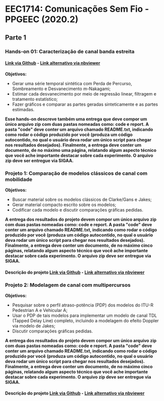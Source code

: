 # EEC1714: Comunicações Sem Fio - PPGEEC (2020.2) 

## Parte 1

### Hands-on 01: Caracterização de canal banda estreita

#### [Link via Github](https://github.com/vicentesousa/EEC1714/blob/master/h01_parte_03.ipynb) - [Link alternativo via nbviewer](http://nbviewer.jupyter.org/github/vicentesousa/EEC1714/blob/master/h01_parte_03.ipynb)

**Objetivos:**
- Gerar uma série temporal sintética com Perda de Percurso, Sombreamento e Desvanecimento m-Nakagami;
- Estimar cada desvanecimento por meio de regressão linear, filtragem e tratamento estatístico;
- Fazer gráficos e comparar as partes geradas sinteticamente e as partes estimadas.

**Esse hands-on descreve também uma entrega que deve compor um único arquivo zip com duas pastas nomeadas como: code e report. A pasta "code" deve conter um arquivo chamado README.txt, indicando como rodar o código produzido por você (produza um código autocontido, no qual o usuário deva rodar um único script para chegar nos resultados desejados). Finalmente, a entrega deve conter um documento, de no máximo uma página, relatando algum aspecto técnico que você ache importante destacar sobre cada experimento. O arquivo zip deve ser entregue via SIGAA.**

### Projeto 1: Comparação de modelos clássicos de canal com mobilidade
**Objetivos:**
- Buscar material sobre os modelos clássicos de Clarke/Gans e Jakes;
- Gerar material compacto escrito sobre os modelos;
- Codificar cada modelo e discutir comparações gráficas pedidas.

**A entrega dos resultados do projeto devem compor um único arquivo zip com duas pastas nomeadas como: code e report. A pasta "code" deve conter um arquivo chamado README.txt, indicando como rodar o código produzido por você (produza um código autocontido, no qual o usuário deva rodar um único script para chegar nos resultados desejados). Finalmente, a entrega deve conter um documento, de no máximo cinco páginas, relatando algum aspecto técnico que você ache importante destacar sobre cada experimento. O arquivo zip deve ser entregue via SIGAA.**


#### Descrição do projeto [Link via Github](https://github.com/vicentesousa/EEC1714/blob/master/projeto_I.ipynb) - [Link alternativo via nbviewer](http://nbviewer.jupyter.org/github/vicentesousa/EEC1714/blob/master/projeto_I.ipynb)


### Projeto 2: Modelagem de canal com multipercursos
**Objetivos:**
- Pesquisar sobre o perfil atraso-potência (PDP) dos modelos do ITU-R Pedestrian A e Vehicular A;
- Usar o PDP de tais modelos para implementar um modelo de canal TDL (Tapped Delay Line) completo, incluindo a modelagem do efeito Doppler via modelo de Jakes;
- Discutir comparações gráficas pedidas.

**A entrega dos resultados do projeto devem compor um único arquivo zip com duas pastas nomeadas como: code e report. A pasta "code" deve conter um arquivo chamado README.txt, indicando como rodar o código produzido por você (produza um código autocontido, no qual o usuário deva rodar um único script para chegar nos resultados desejados). Finalmente, a entrega deve conter um documento, de no máximo cinco páginas, relatando algum aspecto técnico que você ache importante destacar sobre cada experimento. O arquivo zip deve ser entregue via SIGAA.**

#### Descrição do projeto [Link via Github](https://github.com/vicentesousa/EEC1714/blob/master/projeto_II.ipynb) - [Link alternativo via nbviewer](http://nbviewer.jupyter.org/github/vicentesousa/EEC1714/blob/master/projeto_II.ipynb)


<!--
# Parte 2 

**As entregas estão especificadas nos Hands-ons. O entregável deve compor um único arquivo zip com os códigos separados nas seguintes pastas:** 
  - **Entrega_01_3** e **Entrega_02_3**: para as entregas do Hands-on 3 
  - **Entrega_01_4**: para as entregas do Hands-on 4 
  - **Entrega_01_5**: para as entregas do Hands-on 5 

**Cada pasta deve conter um arquivo chamado README.txt, indicando como rodar o código produzido por você (produza um código autocontido, no qual o usuário deva rodar um único script para chegar nos resultados desejados). Finalmente, a entrega deve conter um documento, de no máximo uma página, relatando algum aspecto que você ache importante destacar sobre cada experimento (no máximo uma página por experimento). O relato pode ser técnico (análise de algum resultado) ou administrativo (voltado a comentários sobre a execução do projeto). O arquivo zip deve ser entregue via SIGAA.**


## Hands-on 03: Transição analógico/digital (amostragem, reconstrução ideal, quantização, codificação PCM e multiplexação TDM) 
### [Hands-on](http://nbviewer.jupyter.org/github/vicentesousa/EEC1714/blob/master/h06.ipynb) 
### Objetivos
- Fazer uma breve revisão sobre o processo de digitalização de um sinal contínuo (amostragem, quantização, codificação, reconstrução);
- Fazer uma breve revisão sobre o processo de no tempo;
- Praticar os conceitos com protótipos em Matlab e Python.
   
## Hands-on 04: Modulação Digital em banda-base em canais AWGN (modulação, demodulação e desempenho em ruído AWGN) 

### [Hands-on](http://nbviewer.jupyter.org/github/vicentesousa/EEC1714/blob/master/h09.ipynb) 
### Objetivos
- Entender os processos de transmissão e recepção digital em banda-base (sinais ortogonais e antipodais);
- Entender recepção ótima em canais AWGN;
- Entender como fazer análise de desempenho de um enlace de comunicação digital sujeito a canal AWGN (traçar e analisar curva BER vs $E_B/N_0$ via simulação de Monte Carlo).

## Hands-on 05: Modulação Digital em canais limitados em banda e Modulação Digital em banda-passante (modulação, demodulação e desempenho em ruído AWGN) 

### [Hands-on](http://nbviewer.jupyter.org/github/vicentesousa/DCO2004/blob/master/h10.ipynb) 
### Objetivos
- Entender os processos de transmissão e recepção de um sinal digital em canais AWGN limitado em banda (caracterização da ISI);
- Entender a traçar e analisar um diagrama de olho (visualização dos efeitos da ISI);
- Entender os processos de transmissão e recepção de um sinal digital em banda-passante.
- Aprender a estimar a PSD de sinais digitais.

# Parte 3 (a definir)







-->
